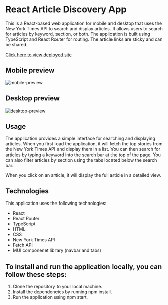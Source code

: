 # React Article Discovery App
This is a React-based web application for mobile and desktop that uses the New York Times API to search and display articles. It allows users to search for articles by keyword, section, or both. The application is built using TypeScript and React Router for routing. The article links are sticky and can be shared. 

[Click here to view deployed site](https://reader-app-ten.vercel.app/)

## Mobile preview
![mobile-preview](https://user-images.githubusercontent.com/110144802/222586007-416f5d57-331f-4f67-9779-feae89cefc75.gif)

## Desktop preview
![desktop-preview](https://user-images.githubusercontent.com/110144802/222586017-108ae325-d722-40ef-993f-abf95d977446.gif)

## Usage
The application provides a simple interface for searching and displaying articles. When you first load the application, it will fetch the top stories from the New York Times API and display them in a list. You can then search for articles by typing a keyword into the search bar at the top of the page. You can also filter articles by section using the tabs located below the search bar.

When you click on an article, it will display the full article in a detailed view.

## Technologies
This application uses the following technologies:

- React
- React Router
- TypeScript
- HTML
- CSS
- New York Times API
- Fetch API
- MUI componenet library (navbar and tabs)

## To install and run the application locally, you can follow these steps:

1. Clone the repository to your local machine.
2. Install the dependencies by running npm install.
3. Run the application using npm start.
